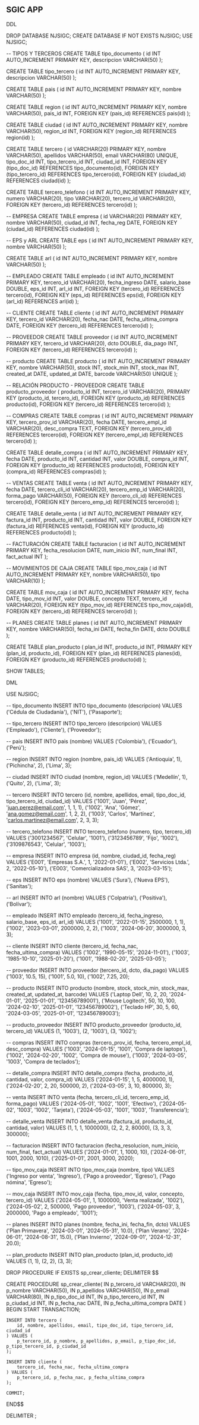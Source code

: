 ## SGIC APP 


DDL

DROP DATABASE NJSIGC;
CREATE DATABASE IF NOT EXISTS NJSIGC;
USE NJSIGC;

-- TIPOS Y TERCEROS
CREATE TABLE tipo_documento (
    id INT AUTO_INCREMENT PRIMARY KEY,
    descripcion VARCHAR(50)
);

CREATE TABLE tipo_tercero (
    id INT AUTO_INCREMENT PRIMARY KEY,
    descripcion VARCHAR(50)
);

CREATE TABLE pais (
    id INT AUTO_INCREMENT PRIMARY KEY,
    nombre VARCHAR(50)
);

CREATE TABLE region (
    id INT AUTO_INCREMENT PRIMARY KEY,
    nombre VARCHAR(50),
    pais_id INT,
    FOREIGN KEY (pais_id) REFERENCES pais(id)
);

CREATE TABLE ciudad (
    id INT AUTO_INCREMENT PRIMARY KEY,
    nombre VARCHAR(50),
    region_id INT,
    FOREIGN KEY (region_id) REFERENCES region(id)
);

CREATE TABLE tercero (
    id VARCHAR(20) PRIMARY KEY,
    nombre VARCHAR(50),
    apellidos VARCHAR(50),
    email VARCHAR(80) UNIQUE,
    tipo_doc_id INT,
    tipo_tercero_id INT,
    ciudad_id INT,
    FOREIGN KEY (tipo_doc_id) REFERENCES tipo_documento(id),
    FOREIGN KEY (tipo_tercero_id) REFERENCES tipo_tercero(id),
    FOREIGN KEY (ciudad_id) REFERENCES ciudad(id)
);

CREATE TABLE tercero_telefono (
    id INT AUTO_INCREMENT PRIMARY KEY,
    numero VARCHAR(20),
    tipo VARCHAR(20),
    tercero_id VARCHAR(20),
    FOREIGN KEY (tercero_id) REFERENCES tercero(id)
);

-- EMPRESA
CREATE TABLE empresa (
    id VARCHAR(20) PRIMARY KEY,
    nombre VARCHAR(50),
    ciudad_id INT,
    fecha_reg DATE,
    FOREIGN KEY (ciudad_id) REFERENCES ciudad(id)
);

-- EPS y ARL
CREATE TABLE eps (
    id INT AUTO_INCREMENT PRIMARY KEY,
    nombre VARCHAR(50)
);

CREATE TABLE arl (
    id INT AUTO_INCREMENT PRIMARY KEY,
    nombre VARCHAR(50)
);

-- EMPLEADO
CREATE TABLE empleado (
    id INT AUTO_INCREMENT PRIMARY KEY,
    tercero_id VARCHAR(20),
    fecha_ingreso DATE,
    salario_base DOUBLE,
    eps_id INT,
    arl_id INT,
    FOREIGN KEY (tercero_id) REFERENCES tercero(id),
    FOREIGN KEY (eps_id) REFERENCES eps(id),
    FOREIGN KEY (arl_id) REFERENCES arl(id)
);

-- CLIENTE
CREATE TABLE cliente (
    id INT AUTO_INCREMENT PRIMARY KEY,
    tercero_id VARCHAR(20),
    fecha_nac DATE,
    fecha_ultima_compra DATE,
    FOREIGN KEY (tercero_id) REFERENCES tercero(id)
);

-- PROVEEDOR
CREATE TABLE proveedor (
    id INT AUTO_INCREMENT PRIMARY KEY,
    tercero_id VARCHAR(20),
    dcto DOUBLE,
    dia_pago INT,
    FOREIGN KEY (tercero_id) REFERENCES tercero(id)
);

-- producto
CREATE TABLE producto (
    id INT AUTO_INCREMENT PRIMARY KEY,
    nombre VARCHAR(50),
    stock INT,
    stock_min INT,
    stock_max INT,
    created_at DATE,
    updated_at DATE,
    barcode VARCHAR(50) UNIQUE
);

-- RELACIÓN PRODUCTO - PROVEEDOR
CREATE TABLE producto_proveedor (
    producto_id INT,
    tercero_id VARCHAR(20),
    PRIMARY KEY (producto_id, tercero_id),
    FOREIGN KEY (producto_id) REFERENCES producto(id),
    FOREIGN KEY (tercero_id) REFERENCES tercero(id)
);

-- COMPRAS
CREATE TABLE compras (
    id INT AUTO_INCREMENT PRIMARY KEY,
    tercero_prov_id VARCHAR(20),
    fecha DATE,
    tercero_empl_id VARCHAR(20),
    desc_compra TEXT,
    FOREIGN KEY (tercero_prov_id) REFERENCES tercero(id),
    FOREIGN KEY (tercero_empl_id) REFERENCES tercero(id)
);

CREATE TABLE detalle_compra (
    id INT AUTO_INCREMENT PRIMARY KEY,
    fecha DATE,
    producto_id INT,
    cantidad INT,
    valor DOUBLE,
    compra_id INT,
    FOREIGN KEY (producto_id) REFERENCES producto(id),
    FOREIGN KEY (compra_id) REFERENCES compras(id)
);

-- VENTAS
CREATE TABLE venta (
    id INT AUTO_INCREMENT PRIMARY KEY,
    fecha DATE,
    tercero_cli_id VARCHAR(20),
    tercero_emp_id VARCHAR(20),
    forma_pago VARCHAR(50),
    FOREIGN KEY (tercero_cli_id) REFERENCES tercero(id),
    FOREIGN KEY (tercero_emp_id) REFERENCES tercero(id)
);

CREATE TABLE detalle_venta (
    id INT AUTO_INCREMENT PRIMARY KEY,
    factura_id INT,
    producto_id INT,
    cantidad INT,
    valor DOUBLE,
    FOREIGN KEY (factura_id) REFERENCES venta(id),
    FOREIGN KEY (producto_id) REFERENCES producto(id)
);

-- FACTURACIÓN
CREATE TABLE facturacion (
    id INT AUTO_INCREMENT PRIMARY KEY,
    fecha_resolucion DATE,
    num_inicio INT,
    num_final INT,
    fact_actual INT
);

-- MOVIMIENTOS DE CAJA
CREATE TABLE tipo_mov_caja (
    id INT AUTO_INCREMENT PRIMARY KEY,
    nombre VARCHAR(50),
    tipo VARCHAR(10)
);

CREATE TABLE mov_caja (
    id INT AUTO_INCREMENT PRIMARY KEY,
    fecha DATE,
    tipo_mov_id INT,
    valor DOUBLE,
    concepto TEXT,
    tercero_id VARCHAR(20),
    FOREIGN KEY (tipo_mov_id) REFERENCES tipo_mov_caja(id),
    FOREIGN KEY (tercero_id) REFERENCES tercero(id)
);

-- PLANES
CREATE TABLE planes (
    id INT AUTO_INCREMENT PRIMARY KEY,
    nombre VARCHAR(50),
    fecha_ini DATE,
    fecha_fin DATE,
    dcto DOUBLE
);

CREATE TABLE plan_producto (
    plan_id INT,
    producto_id INT,
    PRIMARY KEY (plan_id, producto_id),
    FOREIGN KEY (plan_id) REFERENCES planes(id),
    FOREIGN KEY (producto_id) REFERENCES producto(id)
);

SHOW TABLES;


DML 

USE NJSIGC;

-- tipo_documento
INSERT INTO tipo_documento (descripcion) VALUES 
('Cédula de Ciudadanía'), 
('NIT'), 
('Pasaporte');

-- tipo_tercero
INSERT INTO tipo_tercero (descripcion) VALUES 
('Empleado'), 
('Cliente'), 
('Proveedor');

-- pais
INSERT INTO pais (nombre) VALUES 
('Colombia'), 
('Ecuador'), 
('Perú');

-- region
INSERT INTO region (nombre, pais_id) VALUES 
('Antioquia', 1), 
('Pichincha', 2), 
('Lima', 3);

-- ciudad
INSERT INTO ciudad (nombre, region_id) VALUES 
('Medellín', 1), 
('Quito', 2), 
('Lima', 3);

-- tercero
INSERT INTO tercero (id, nombre, apellidos, email, tipo_doc_id, tipo_tercero_id, ciudad_id) VALUES 
('1001', 'Juan', 'Pérez', 'juan.perez@email.com', 1, 1, 1), 
('1002', 'Ana', 'Gómez', 'ana.gomez@email.com', 1, 2, 2), 
('1003', 'Carlos', 'Martínez', 'carlos.martinez@email.com', 2, 3, 3);


-- tercero_telefono
INSERT INTO tercero_telefono (numero, tipo, tercero_id) VALUES 
('3001234567', 'Celular', '1001'), 
('3123456789', 'Fijo', '1002'), 
('3109876543', 'Celular', '1003');

-- empresa
INSERT INTO empresa (id, nombre, ciudad_id, fecha_reg) VALUES 
('E001', 'Empresas S.A.', 1, '2022-01-01'), 
('E002', 'Servicios Ltda.', 2, '2022-05-10'), 
('E003', 'Comercializadora SAS', 3, '2023-03-15');

-- eps
INSERT INTO eps (nombre) VALUES 
('Sura'), 
('Nueva EPS'), 
('Sanitas');

-- arl
INSERT INTO arl (nombre) VALUES 
('Colpatria'), 
('Positiva'), 
('Bolívar');

-- empleado
INSERT INTO empleado (tercero_id, fecha_ingreso, salario_base, eps_id, arl_id) VALUES 
('1001', '2022-01-15', 2500000, 1, 1), 
('1002', '2023-03-01', 2000000, 2, 2), 
('1003', '2024-06-20', 3000000, 3, 3);

-- cliente
INSERT INTO cliente (tercero_id, fecha_nac, fecha_ultima_compra) VALUES 
('1002', '1990-05-15', '2024-11-01'), 
('1003', '1985-10-10', '2025-01-20'), 
('1001', '1988-02-20', '2025-03-05');

-- proveedor
INSERT INTO proveedor (tercero_id, dcto, dia_pago) VALUES 
('1003', 10.5, 15), 
('1001', 5.0, 10), 
('1002', 7.25, 20);

-- producto
INSERT INTO producto (nombre, stock, stock_min, stock_max, created_at, updated_at, barcode) VALUES 
('Laptop Dell', 10, 2, 20, '2024-01-01', '2025-01-01', '123456789001'), 
('Mouse Logitech', 50, 10, 100, '2024-02-10', '2025-01-01', '123456789002'), 
('Teclado HP', 30, 5, 60, '2024-03-05', '2025-01-01', '123456789003');

-- producto_proveedor
INSERT INTO producto_proveedor (producto_id, tercero_id) VALUES 
(1, '1003'), 
(2, '1003'), 
(3, '1002');

-- compras
INSERT INTO compras (tercero_prov_id, fecha, tercero_empl_id, desc_compra) VALUES 
('1003', '2024-01-15', '1001', 'Compra de laptops'), 
('1002', '2024-02-20', '1002', 'Compra de mouse'), 
('1003', '2024-03-05', '1003', 'Compra de teclados');

-- detalle_compra
INSERT INTO detalle_compra (fecha, producto_id, cantidad, valor, compra_id) VALUES 
('2024-01-15', 1, 5, 4000000, 1), 
('2024-02-20', 2, 20, 500000, 2), 
('2024-03-05', 3, 10, 800000, 3);

-- venta
INSERT INTO venta (fecha, tercero_cli_id, tercero_emp_id, forma_pago) VALUES 
('2024-05-01', '1002', '1001', 'Efectivo'), 
('2024-05-02', '1003', '1002', 'Tarjeta'), 
('2024-05-03', '1001', '1003', 'Transferencia');

-- detalle_venta
INSERT INTO detalle_venta (factura_id, producto_id, cantidad, valor) VALUES 
(1, 1, 1, 1000000), 
(2, 2, 2, 80000), 
(3, 3, 3, 300000);

-- facturacion
INSERT INTO facturacion (fecha_resolucion, num_inicio, num_final, fact_actual) VALUES 
('2024-01-01', 1, 1000, 10), 
('2024-06-01', 1001, 2000, 1010), 
('2025-01-01', 2001, 3000, 2020);

-- tipo_mov_caja
INSERT INTO tipo_mov_caja (nombre, tipo) VALUES 
('Ingreso por venta', 'Ingreso'), 
('Pago a proveedor', 'Egreso'), 
('Pago nómina', 'Egreso');

-- mov_caja
INSERT INTO mov_caja (fecha, tipo_mov_id, valor, concepto, tercero_id) VALUES 
('2024-05-01', 1, 1000000, 'Venta realizada', '1002'), 
('2024-05-02', 2, 500000, 'Pago proveedor', '1003'), 
('2024-05-03', 3, 2000000, 'Pago a empleado', '1001');

-- planes
INSERT INTO planes (nombre, fecha_ini, fecha_fin, dcto) VALUES 
('Plan Primavera', '2024-03-01', '2024-05-31', 10.0), 
('Plan Verano', '2024-06-01', '2024-08-31', 15.0), 
('Plan Invierno', '2024-09-01', '2024-12-31', 20.0);

-- plan_producto
INSERT INTO plan_producto (plan_id, producto_id) VALUES 
(1, 1), 
(2, 2), 
(3, 3);

DROP PROCEDURE IF EXISTS sp_crear_cliente;
DELIMITER $$

CREATE PROCEDURE sp_crear_cliente(
    IN p_tercero_id VARCHAR(20),
    IN p_nombre VARCHAR(50),
    IN p_apellidos VARCHAR(50),
    IN p_email VARCHAR(80),
    IN p_tipo_doc_id INT,
    IN p_tipo_tercero_id INT,
    IN p_ciudad_id INT,
    IN p_fecha_nac DATE,
    IN p_fecha_ultima_compra DATE
)
BEGIN
    START TRANSACTION;

    INSERT INTO tercero (
        id, nombre, apellidos, email, tipo_doc_id, tipo_tercero_id, ciudad_id
    ) VALUES (
        p_tercero_id, p_nombre, p_apellidos, p_email, p_tipo_doc_id, p_tipo_tercero_id, p_ciudad_id
    );

    INSERT INTO cliente (
        tercero_id, fecha_nac, fecha_ultima_compra
    ) VALUES (
        p_tercero_id, p_fecha_nac, p_fecha_ultima_compra
    );

    COMMIT;
END$$

DELIMITER ;